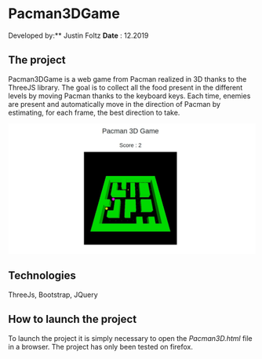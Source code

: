 
# Pacman3DGame

Developed by:** Justin Foltz
**Date** : 12.2019

## The project

Pacman3DGame is a web game from Pacman realized in 3D thanks to the ThreeJS library. The goal is to collect all the food present in the different levels by moving Pacman thanks to the keyboard keys. Each time, enemies are present and automatically move in the direction of Pacman by estimating, for each frame, the best direction to take. 

![](./img/pacman.jpg)

## Technologies

ThreeJs, Bootstrap, JQuery

## How to launch the project

To launch the project it is simply necessary to open the *Pacman3D.html* file in a browser.
The project has only been tested on firefox.